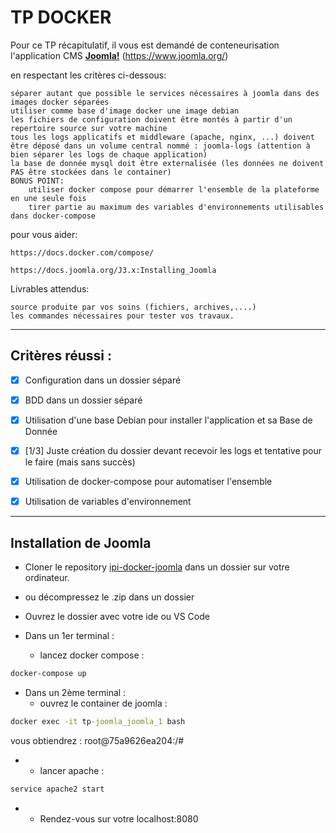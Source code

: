 # TP DOCKER 

Pour ce TP récapitulatif, il vous est demandé de conteneurisation l'application CMS **[Joomla!](https://www.joomla.fr/)** (https://www.joomla.org/) 

en respectant les critères ci-dessous:

    séparer autant que possible le services nécessaires à joomla dans des images docker séparées
    utiliser comme base d'image docker une image debian
    les fichiers de configuration doivent être montés à partir d'un repertoire source sur votre machine
    tous les logs applicatifs et middleware (apache, nginx, ...) doivent être déposé dans un volume central nommé : joomla-logs (attention à bien séparer les logs de chaque application)
    la base de donnée mysql doit être externalisée (les données ne doivent PAS être stockées dans le container)
    BONUS POINT:
        utiliser docker compose pour démarrer l'ensemble de la plateforme en une seule fois
        tirer partie au maximum des variables d'environnements utilisables dans docker-compose

pour vous aider:

    https://docs.docker.com/compose/
     
    https://docs.joomla.org/J3.x:Installing_Joomla
     

Livrables attendus:

    source produite par vos soins (fichiers, archives,....)
    les commandes nécessaires pour tester vos travaux.



------------------------------------------------------------------
## Critères réussi :
- [X] Configuration dans un dossier séparé
- [X] BDD dans un dossier séparé
- [X] Utilisation d'une base Debian pour installer l'application et sa Base de Donnée
- [X] [1/3] Juste création du dossier devant recevoir les logs et tentative pour le faire (mais sans succès)
- [X] Utilisation de docker-compose pour automatiser l'ensemble
- [X] Utilisation de variables d'environnement


------------------------------------------------------------------
## Installation de Joomla

* Cloner le repository [ipi-docker-joomla](https://github.com/pitchounvivi/ipi-docker-joomla.git) dans un dossier sur votre ordinateur.

* ou décompressez le .zip dans un dossier

* Ouvrez le dossier avec votre ide ou VS Code

* Dans un 1er terminal :
    - lancez docker compose :

```cmd
docker-compose up
```

* Dans un 2ème terminal :
    - ouvrez le container de joomla :

```cmd
docker exec -it tp-joomla_joomla_1 bash
```

vous obtiendrez :
    root@75a9626ea204:/#

*   - lancer apache :

```cmd
service apache2 start
```

*  - Rendez-vous sur votre localhost:8080
